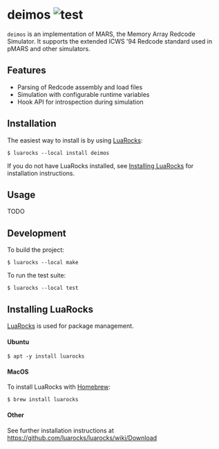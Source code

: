 # deimos ![test](https://github.com/cw-arena/deimos/actions/workflows/test.yml/badge.svg)

`deimos` is an implementation of MARS, the Memory Array Redcode Simulator. It supports the extended ICWS '94 Redcode standard used in pMARS and other simulators.

## Features

- Parsing of Redcode assembly and load files
- Simulation with configurable runtime variables
- Hook API for introspection during simulation

## Installation

The easiest way to install is by using [LuaRocks](https://luarocks.org/):

```
$ luarocks --local install deimos
```

If you do not have LuaRocks installed, see [Installing LuaRocks](#installing-luarocks) for installation instructions.

## Usage

TODO

## Development

To build the project:

```
$ luarocks --local make
```

To run the test suite:

```
$ luarocks --local test
```

## Installing LuaRocks

[LuaRocks](https://luarocks.org/) is used for package management.

#### Ubuntu

```
$ apt -y install luarocks
```

#### MacOS

To install LuaRocks with [Homebrew](https://brew.sh):

```
$ brew install luarocks
```

#### Other

See further installation instructions at https://github.com/luarocks/luarocks/wiki/Download
